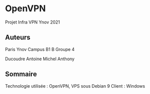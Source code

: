 # OpenVPN
Projet Infra VPN Ynov 2021

## Auteurs
Paris Ynov Campus B1 B Groupe 4

Ducoudre Antoine 
Michel Anthony

## Sommaire

Technologie utilisée :
OpenVPN, VPS sous Debian 9
Client : Windows
